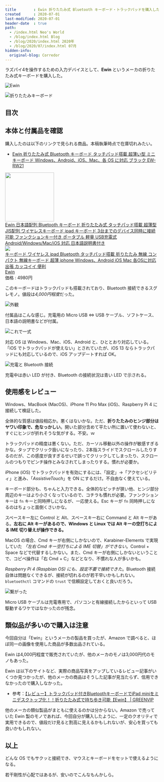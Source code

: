 ```yaml
---
title        : Ewin 折りたたみ式 Bluetooth キーボード・トラックパッドを購入した
created      : 2020-07-01
last-modified: 2020-07-01
header-date  : true
path:
  - /index.html Neo's World
  - /blog/index.html Blog
  - /blog/2020/index.html 2020年
  - /blog/2020/07/index.html 07月
hidden-info:
  original-blog: Corredor
---
```


ラズパイ4を操作するための入力デバイスとして、**Ewin** というメーカの折りたたみ式キーボードを購入した。

![Ewin](01-01-01.jpg)

![折りたたみキーボード](01-01-02.jpg)

## 目次

## 本体と付属品を確認

購入したのは以下のリンクで見られる商品。本稿執筆時点で在庫切れみたい。

- [Ewin 折りたたみ式 Bluetooth キーボード タッチパッド搭載 超薄い型 ミニキーボード Windows、Android、iOS、Mac、各 OS に対応 ブラック EW-RW21](https://www.amazon.co.jp/gp/product/B07988PMJW)

<div class="ad-amazon">
  <div class="ad-amazon-image">
    <a href="https://www.amazon.co.jp/dp/B08BJZ54XM?tag=neos21-22&amp;linkCode=osi&amp;th=1&amp;psc=1">
      <img src="https://m.media-amazon.com/images/I/51MlbTVFypL._SL160_.jpg" width="160" height="160">
    </a>
  </div>
  <div class="ad-amazon-info">
    <div class="ad-amazon-title">
      <a href="https://www.amazon.co.jp/dp/B08BJZ54XM?tag=neos21-22&amp;linkCode=osi&amp;th=1&amp;psc=1">Ewin 日本語配列 Bluetooth キーボード 折りたたみ式 タッチパッド搭載 超薄型 JIS配列 ワイヤレスキーボード ipad キーボード 3台までのデバイス同時に接続可能 ファンクションキー付き ポータブル 軽量 USB充電式 Android/Windows/Mac/iOS 対応 日本語説明書付き</a>
    </div>
  </div>
</div>

<div class="ad-rakuten">
  <div class="ad-rakuten-image">
    <a href="https://hb.afl.rakuten.co.jp/hgc/g00s7ms2.waxyc83e.g00s7ms2.waxyde87/?pc=https%3A%2F%2Fitem.rakuten.co.jp%2Fewin%2F100455%2F&amp;m=http%3A%2F%2Fm.rakuten.co.jp%2Fewin%2Fi%2F10000637%2F">
      <img src="https://thumbnail.image.rakuten.co.jp/@0_mall/ewin/cabinet/0440/100455-m01.jpg?_ex=128x128">
    </a>
  </div>
  <div class="ad-rakuten-info">
    <div class="ad-rakuten-title">
      <a href="https://hb.afl.rakuten.co.jp/hgc/g00s7ms2.waxyc83e.g00s7ms2.waxyde87/?pc=https%3A%2F%2Fitem.rakuten.co.jp%2Fewin%2F100455%2F&amp;m=http%3A%2F%2Fm.rakuten.co.jp%2Fewin%2Fi%2F10000637%2F">キーボード ワイヤレス ipad Bluetooth タッチパッド搭載 折りたたみ 無線 コンパクト 無線キーボード 超薄 iphone Windows、Android iOS Mac 各OSに対応 出張 カッコイイ 便利</a>
    </div>
    <div class="ad-rakuten-shop">
      <a href="https://hb.afl.rakuten.co.jp/hgc/g00s7ms2.waxyc83e.g00s7ms2.waxyde87/?pc=https%3A%2F%2Fwww.rakuten.co.jp%2Fewin%2F&amp;m=http%3A%2F%2Fm.rakuten.co.jp%2Fewin%2F">Ewin</a>
    </div>
    <div class="ad-rakuten-price">価格 : 4980円</div>
  </div>
</div>

このキーボードはトラックパッドも搭載されており、Bluetooth 接続できるスグレモノ。値段は*4,000円程度*だった。

![外観](01-01-03.jpg)

付属品はこんな感じ。充電用の Micro USB ⇔ USB ケーブル、ソフトケース、日本語の説明書などが付属。

![これで一式](01-01-04.jpg)

対応 OS は Windows、Mac、iOS、Android と、ひととおり対応している。「iOS でトラックパッドが使えない」とされていたが、iOS 13 ならトラックパッドにも対応しているので、iOS アップデートすれば OK。

![充電と Bluetooth 接続](01-01-05.jpg)

充電中は赤い LED が付き、Bluetooth の接続状況は青い LED で示される。

## 使用感をレビュー

Windows、MacBook (MacOS)、iPhone 11 Pro Max (iOS)、Raspberry Pi 4 に接続して検証した。

全体的な質感は値段相応か。悪くはないかな。ただ、**折りたたみのヒンジ部分はヤワい印象で、危なっかしい**。開いた部分含めて平たい所に置いて使わないと、すぐにヒンジが折れそうな気がする。不安。ｗ

トラックパッドの精度は悪くない。ただ、カーソル移動以外の操作が敏感すぎるかな。タップでクリック扱いになったり、2本指スライドでスクロールしたりするのだが、この感度が良すぎるせいで誤ってクリックしてしまったり、スクロールのつもりでピンチ操作とみなされてしまったりする。慣れが必要か。

iPhone (iOS) でトラックパッドを有効にするには、「設定」→「アクセシビリティ」と進み、「*AssistiveTouch*」を ON にするだけ。不自由なく使えている。

キーボード部分も、ちゃんと入力できる。全体的なピッチが狭い他、ヒンジ部分周辺のキーはより小さくなっているので、コチラも慣れが必要。ファンクションキーは `fn` キーと同時押しになるが、一応使える。Esc キーが `fn` 同時押しになるのはちょっと面倒くさいかな。

スペースキー左に Control と Alt、スペースキー右に Command と Alt キーがある。**左右に Alt キーがあるので、Windows と Linux では Alt キーの空打ちによる IME 切り替えが操作できる。**

MacOS の場合、Cmd キーが右側にしかないので、Karabiner-Elements で実現していた *「左右 Cmd キー空打ちによる IME 切替」ができない*。Control + Space などで代替するしかない。また、Cmd キーが右側にしかないということで、コピペ操作は「右 Cmd + C」などとなり、不慣れな人が多いかも。

*Raspberry Pi 4 (Raspbian OS) にも、設定不要で接続できた*。Bluetooth 接続自体は問題なくできるが、接続が切れるのが若干早いかもしれない。`bluetoothctl` コマンドの `trust` で信頼設定しておくと良いだろう。

![繋がった](01-01-06.jpg)

Micro USB ケーブルは充電専用で、パソコンと有線接続したからといって USB 駆動するワケではなかったのが残念。

## 類似品が多いので購入は注意

今回自分は「Ewin」というメーカの製品を買ったが、Amazon で調べると、ほぼ同一の画像を使用した商品が多数出品されている。

Ewin は4,000円程度で販売されていたが、他のメーカのモノは3,000円代のモノもあった。

Ewin は以下のサイトなど、実際の商品写真をアップしているレビュー記事がいくつか見つかったが、他のメーカの商品はそうした記事が見当たらず、信用できなかったので購入しなかった。

- 参考：[【レビュー】トラックパッド付きBluetoothキーボードでiPad miniをミニデスクトップ化！！折りたたみ式で持ち歩き可能【Ewin】 | GREENVIP](https://greenvip.jp/ewin-trackpad/)

他のメーカの類似製品がまともに使えるのかは分からない。Amazon で売っていた Ewin 製のモノであれば、今回自分が購入したように、一定のクオリティで実用できるので、値段だけ見ると割高に見えるかもしれないが、安心を買っても良いかもしれない。

## 以上

どんな OS でもサクッと接続でき、マウスとキーボードをセットで使えるようになる。

若干剛性が心配ではあるが、安いのでこんなもんかしら。
